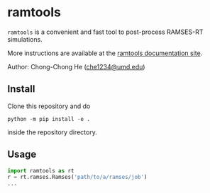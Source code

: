 # ramtools

`ramtools` is a convenient and fast tool to post-process RAMSES-RT simulations. 

More instructions are available at the [ramtools documentation site](https://chongchonghe.github.io/ramtools-pages/). 

Author: Chong-Chong He (che1234@umd.edu)

## Install

Clone this repository and do

```
python -m pip install -e .
```
inside the repository directory.

## Usage

```python
import ramtools as rt
r = rt.ramses.Ramses('path/to/a/ramses/job')
...
```



<!-- to the same folder as your scripts. It will look like this: -->

<!-- ``` -->
<!-- ramtools -->
<!-- ├── README.md -->
<!-- ├── plotutils.py -->
<!-- ├── ramses.py -->
<!-- ├── test -->
<!-- │   └── test.py -->
<!-- ├── units.py -->
<!-- ├── utilities.py -->
<!-- └── yt_field_descrs.py -->
<!-- your_script.py -->
<!-- ``` -->

<!-- In your script, import these tools like a Python module. For instance, `from ramtools import ramses` or `from ramtools.plotutils import den_setup`. See examples in test/test.py -->

<!-- Run the test by modifying the path and output id in test.py and do -->

<!-- ``` -->
<!-- python ramtools/test/test.py -->
<!-- ``` -->
